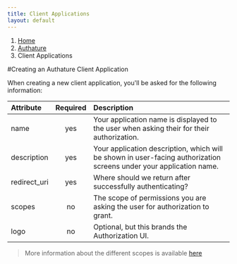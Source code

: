 ```yaml
---
title: Client Applications
layout: default
---
```


<ol class="breadcrumb">
  <li><a href="/">Home</a></li>
  <li><a href="/authature">Authature</a></li>
  <li>Client Applications</li>
</ol>

#Creating an Authature Client Application

When creating a new client application, you'll be asked for the following information:

| Attribute         | Required            | Description                         |
| :----------------- |:---------------:| :------------------------------------|
| name              | yes             | Your application name is displayed to the user when asking their for their authorization.
| description       | yes             | Your application description, which will be shown in user-facing authorization screens under your application name.
| redirect_uri      | yes             | Where should we return after successfully authenticating?
| scopes            | no              | The scope of permissions you are asking the user for authorization to grant.
| logo              | no              | Optional, but this brands the Authorization UI.

> More information about the different scopes is available [here](/authature/scopes)